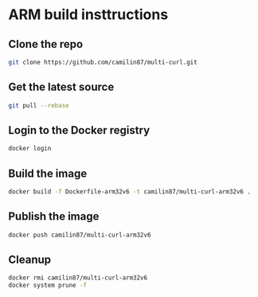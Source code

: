 # ARM build insttructions  

## Clone the repo  

```bash
git clone https://github.com/camilin87/multi-curl.git
```

## Get the latest source  

```bash
git pull --rebase
```

## Login to the Docker registry  

```bash
docker login
```

## Build the image  

```bash
docker build -f Dockerfile-arm32v6 -t camilin87/multi-curl-arm32v6 .
```

## Publish the image  

```bash
docker push camilin87/multi-curl-arm32v6
```

## Cleanup  

```bash
docker rmi camilin87/multi-curl-arm32v6
docker system prune -f
```
